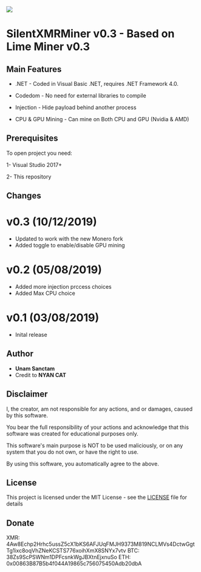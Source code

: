 
<img src="https://i.imgur.com/TrL7CLp.png">

# SilentXMRMiner v0.3 - Based on Lime Miner v0.3


## Main Features

* .NET - Coded in Visual Basic .NET, requires .NET Framework 4.0.
 
* Codedom - No need for external libraries to compile

* Injection - Hide payload behind another process

* CPU & GPU Mining - Can mine on Both CPU and GPU (Nvidia & AMD)
  
 
## Prerequisites

To open project you need:

1- Visual Studio 2017+

2- This repository

## Changes

# v0.3 (10/12/2019)
* Updated to work with the new Monero fork
* Added toggle to enable/disable GPU mining
# v0.2 (05/08/2019)
* Added more injection prccess choices
* Added Max CPU choice
# v0.1 (03/08/2019)
* Inital release

## Author

* **Unam Sanctam**
* Credit to **NYAN CAT** 


## Disclaimer

I, the creator, am not responsible for any actions, and or damages, caused by this software.

You bear the full responsibility of your actions and acknowledge that this software was created for educational purposes only.

This software's main purpose is NOT to be used maliciously, or on any system that you do not own, or have the right to use.

By using this software, you automatically agree to the above.


## License

This project is licensed under the MIT License - see the [LICENSE](/LICENSE) file for details

## Donate

XMR: 4Aw8Echp2Hrhc5ussZ5cX1bKS6AFJUqFMJH9373M819NCLMVs4DctwGgtTg1ixc8oqVhZNeKCSTS776xoihXmX8SNYx7vtv
BTC: 38Zs9ScPSWNm1DPFcsnkWgJBXtnEjxnuSo
ETH: 0x00863B87B5b4f044A19865c756075450Adb20dbA

